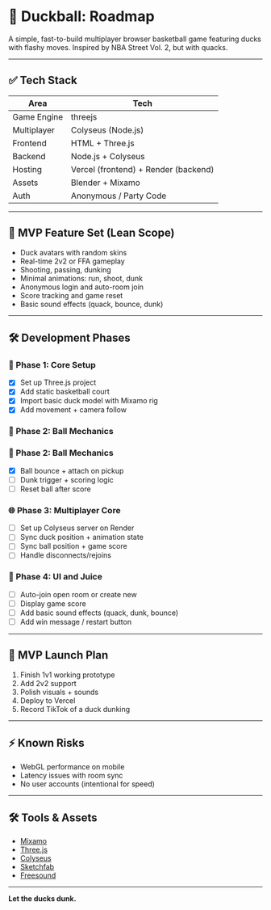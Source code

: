 # 🦆 Duckball: Roadmap

A simple, fast-to-build multiplayer browser basketball game featuring ducks with flashy moves. Inspired by NBA Street Vol. 2, but with quacks.

---

## ✅ Tech Stack

| Area        | Tech                                 |
| ----------- | ------------------------------------ |
| Game Engine | threejs                           |
| Multiplayer | Colyseus (Node.js)                   |
| Frontend    | HTML + Three.js                    |
| Backend     | Node.js + Colyseus                   |
| Hosting     | Vercel (frontend) + Render (backend) |
| Assets      | Blender + Mixamo                     |
| Auth        | Anonymous / Party Code               |

---

## 🔧 MVP Feature Set (Lean Scope)

* Duck avatars with random skins
* Real-time 2v2 or FFA gameplay
* Shooting, passing, dunking
* Minimal animations: run, shoot, dunk
* Anonymous login and auto-room join
* Score tracking and game reset
* Basic sound effects (quack, bounce, dunk)

---

## 🛠 Development Phases

### 📆 Phase 1: Core Setup

* [x] Set up Three.js project
* [x] Add static basketball court
* [x] Import basic duck model with Mixamo rig
* [x] Add movement + camera follow

### 🏀 Phase 2: Ball Mechanics

### 🏀 Phase 2: Ball Mechanics

* [x] Ball bounce + attach on pickup
* [ ] Dunk trigger + scoring logic
* [ ] Reset ball after score

### 🌐 Phase 3: Multiplayer Core

* [ ] Set up Colyseus server on Render
* [ ] Sync duck position + animation state
* [ ] Sync ball position + game score
* [ ] Handle disconnects/rejoins

### 📅 Phase 4: UI and Juice

* [ ] Auto-join open room or create new
* [ ] Display game score
* [ ] Add basic sound effects (quack, dunk, bounce)
* [ ] Add win message / restart button

---

## 🚀 MVP Launch Plan

1. Finish 1v1 working prototype
2. Add 2v2 support
3. Polish visuals + sounds
4. Deploy to Vercel
5. Record TikTok of a duck dunking

---

## ⚡ Known Risks

* WebGL performance on mobile
* Latency issues with room sync
* No user accounts (intentional for speed)

---

## 🛠 Tools & Assets

* [Mixamo](https://www.mixamo.com/)
* [Three.js](https://threejs.org/)
* [Colyseus](https://colyseus.io/)
* [Sketchfab](https://sketchfab.com/)
* [Freesound](https://freesound.org/)

---

**Let the ducks dunk.**
